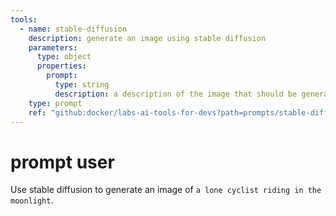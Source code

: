 ```yaml
---
tools:
  - name: stable-diffusion
    description: generate an image using stable diffusion
    parameters:
      type: object
      properties:
        prompt:
          type: string
          description: a description of the image that should be generated
    type: prompt
    ref: "github:docker/labs-ai-tools-for-devs?path=prompts/stable-diffusion/image-generation-service.md&ref=slim/stable-diffusion"
---
```


# prompt user

Use stable diffusion to generate an image of `a lone cyclist riding in the moonlight`.
